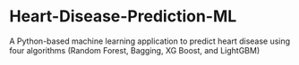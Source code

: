 # Heart-Disease-Prediction-ML
A Python-based machine learning application to predict heart disease using four algorithms (Random Forest, Bagging, XG Boost, and LightGBM)
